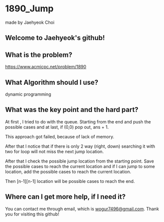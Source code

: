 # 1890_Jump

made by Jaehyeok Choi

## Welcome to Jaehyeok's github!

## What is the problem?

https://www.acmicpc.net/problem/1890 

## What Algorithm should I use?

dynamic programming

## What was the key point and the hard part?

At first , I tried to do with the queue. Starting from the end and push the possible cases and at last, if (0,0) pop out, ans + 1.

This approach got failed, because of lack of memory.

After that I notice that if there is only 2 way (right, down) searching it with two for loop will not miss the next jump location.

After that I check the possible jump location from the starting point. Save the possible cases to reach the current location and if I can jump to some location, add the possible cases to reach the current location.

Then [n-1][n-1] location will be possible cases to reach the end.

## Where can I get more help, if I need it?

You can contact me through email, which is wogur7496@gmail.com.
Thank you for visiting this github!
